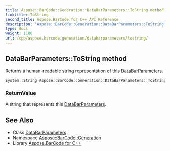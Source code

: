 ```yaml
---
title: Aspose::BarCode::Generation::DataBarParameters::ToString method
linktitle: ToString
second_title: Aspose.BarCode for C++ API Reference
description: 'Aspose::BarCode::Generation::DataBarParameters::ToString method. Returns a human-readable string representation of this DataBarParameters in C++.'
type: docs
weight: 1100
url: /cpp/aspose.barcode.generation/databarparameters/tostring/
---
```

## DataBarParameters::ToString method


Returns a human-readable string representation of this [DataBarParameters](../).

```cpp
System::String Aspose::BarCode::Generation::DataBarParameters::ToString() const override
```


### ReturnValue

A string that represents this [DataBarParameters](../).

## See Also

* Class [DataBarParameters](../)
* Namespace [Aspose::BarCode::Generation](../../)
* Library [Aspose.BarCode for C++](../../../)
